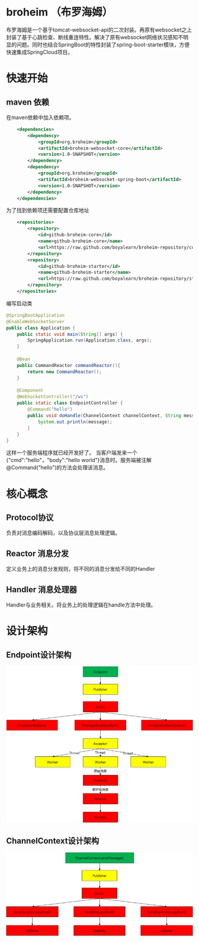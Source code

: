 # broheim （布罗海姆）

布罗海姆是一个基于tomcat-websocket-api的二次封装。再原有websocket之上封装了基于心跳检查、断线重连特性。解决了原有websocket网络状况感知不明显的问题。同时也结合SpringBoot的特性封装了spring-boot-starter模块，方便快速集成SpringCloud项目。

# 快速开始


## maven 依赖

在maven依赖中加入依赖项。

```xml
    <dependencies>
        <dependency>
            <groupId>org.broheim</groupId>
            <artifactId>broheim-websocket-core</artifactId>
            <version>1.0-SNAPSHOT</version>
        </dependency>
        <dependency>
            <groupId>org.broheim</groupId>
            <artifactId>broheim-websocket-spring-boot</artifactId>
            <version>1.0-SNAPSHOT</version>
        </dependency>
    </dependencies>
```

为了找到依赖项还需要配置仓库地址

```xml
    <repositories>
        <repository>
            <id>github-broheim-core</id>
            <name>github-broheim-core</name>
            <url>https://raw.github.com/boyalearn/broheim-repository/core</url>
        </repository>
        <repository>
            <id>github-broheim-starter</id>
            <name>github-broheim-starter</name>
            <url>https://raw.github.com/boyalearn/broheim-repository/starter</url>
        </repository>
    </repositories>
```

编写启动类

```java
@SpringBootApplication
@EnableWebSocketServer
public class Application {
    public static void main(String[] args) {
        SpringApplication.run(Application.class, args);
    }
    
    @Bean
    public CommandReactor commandReactor(){
        return new CommandReactor();
    }

    @Component
    @WebSocketController("/ws")
    public static class EndpointController {
        @Command("hello")
        public void doHandle(ChannelContext channelContext, String message) {
            System.out.println(message);
        }
    }
}
```

这样一个服务端程序就已经开发好了。
当客户端发来一个{"cmd":"hello"，"body":"hello world"}消息时。服务端被注解@Command("hello")的方法会处理该消息。

# 核心概念
## Protocol协议 
负责对消息编码解码，以及协议层消息处理逻辑。

## Reactor 消息分发
定义业务上的消息分发规则，将不同的消息分发给不同的Handler

## Handler 消息处理器
Handler与业务相关。将业务上的处理逻辑在handle方法中处理。

# 设计架构

## Endpoint设计架构

![avatar](/doc/endpoint设计.png)

## ChannelContext设计架构

![avatar](/doc/ChannelContext设计.png)
